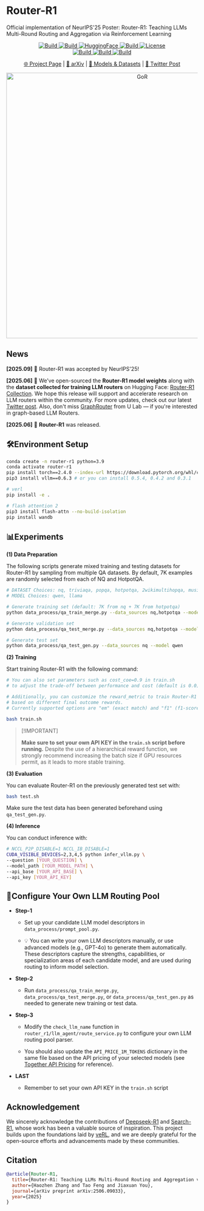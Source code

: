 # Router-R1


Official implementation of NeurIPS'25 Poster: Router-R1: Teaching LLMs Multi-Round Routing and Aggregation via Reinforcement Learning


<p align="center">
    <a href="https://ulab-uiuc.github.io/Router-R1">
        <img alt="Build" src="https://img.shields.io/badge/Project-Page-blue">
    </a>
    <a href="https://arxiv.org/abs/2506.09033">
        <img alt="Build" src="https://img.shields.io/badge/arXiv-2506.09033-red?logo=arxiv">
    </a>
    <a href="https://huggingface.co/collections/ulab-ai/router-r1-6851bbe099c7a56914b5db03">
        <img alt="HuggingFace" src="https://img.shields.io/badge/%F0%9F%A4%97-Router--R1-yellow">
    </a>
    <a href="https://x.com/haozhen_ntu/status/1933897400302948843">
        <img alt="Build" src="https://img.shields.io/badge/Twitter-black?logo=X">
    </a>
    <a href="https://github.com/ulab-uiuc/Router-R1/blob/master/LICENSE">
        <img alt="License" src="https://img.shields.io/badge/LICENSE-Apache-green">
    </a>
    <br>
    <a href="https://github.com/ulab-uiuc/Router-R1">
        <img alt="Build" src="https://img.shields.io/github/stars/ulab-uiuc/Router-R1">
    </a>
    <a href="https://github.com/ulab-uiuc/Router-R1">
        <img alt="Build" src="https://img.shields.io/github/forks/ulab-uiuc/Router-R1">
    </a>
    <a href="https://github.com/ulab-uiuc/Router-R1">
        <img alt="Build" src="https://img.shields.io/github/issues/ulab-uiuc/Router-R1">
    </a>
</p>


<p align="center">
    <a href="https://ulab-uiuc.github.io/Router-R1/">🌐 Project Page</a> |
    <a href="https://arxiv.org/abs/2506.09033">📜 arXiv</a> |
    <a href="https://huggingface.co/collections/ulab-ai/router-r1-6851bbe099c7a56914b5db03">🤗 Models & Datasets</a> |
    <a href="https://x.com/haozhen_ntu/status/1933897400302948843">📮 Twitter Post</a>
<p>



<div align="center">
  <img src="./figures/model.png" width="700" alt="GoR">
</div>



## News



**[2025.09]** 🎉 Router-R1 was accepted by NeurIPS'25!



**[2025.06]** 📢 We’ve open-sourced the **Router-R1 model weights** along with the **dataset collected for training LLM routers** on Hugging Face: [Router-R1 Collection](https://huggingface.co/collections/ulab-ai/router-r1-6851bbe099c7a56914b5db03). We hope this release will support and accelerate research on LLM routers within the community. For more updates, check out our latest [Twitter post](https://x.com/haozhen_ntu/status/1933897400302948843). Also, don't miss [GraphRouter](https://github.com/ulab-uiuc/GraphRouter) from U Lab — if you're interested in graph-based LLM Routers.



**[2025.06]** 🌟 **Router-R1** was released.



## 🛠️Environment Setup

```bash
conda create -n router-r1 python=3.9
conda activate router-r1
pip install torch==2.4.0 --index-url https://download.pytorch.org/whl/cu121
pip3 install vllm==0.6.3 # or you can install 0.5.4, 0.4.2 and 0.3.1

# verl
pip install -e .

# flash attention 2
pip3 install flash-attn --no-build-isolation
pip install wandb
```



## 📊Experiments



**(1) Data Preparation**

The following scripts generate mixed training and testing datasets for Router-R1 by sampling from multiple QA datasets. By default, 7K examples are randomly selected from each of NQ and HotpotQA.

```bash
# DATASET Choices: nq, triviaqa, popqa, hotpotqa, 2wikimultihopqa, musique, bamboogle
# MODEL Choices: qwen, llama

# Generate training set (default: 7K from nq + 7K from hotpotqa)
python data_process/qa_train_merge.py --data_sources nq,hotpotqa --model qwen

# Generate validation set
python data_process/qa_test_merge.py --data_sources nq,hotpotqa --model qwen

# Generate test set
python data_process/qa_test_gen.py --data_sources nq --model qwen
```

**(2) Training**

Start training Router-R1 with the following command:

```bash
# You can also set parameters such as cost_coe=0.9 in train.sh 
# to adjust the trade-off between performance and cost (default is 0.0)

# Additionally, you can customize the reward_metric to train Router-R1 
# based on different final outcome rewards. 
# Currently supported options are "em" (exact match) and "f1" (f1-score).

bash train.sh
```


> \[!IMPORTANT\]
>
> **Make sure to set your own API KEY in the `train.sh` script before running.**
> Despite the use of a hierarchical reward function, we strongly recommend increasing the batch size if GPU resources permit, as it leads to more stable training.



**(3) Evaluation**

You can evaluate Router-R1 on the previously generated test set with:

```bash
bash test.sh
```

Make sure the test data has been generated beforehand using `qa_test_gen.py`.



**(4) Inference**

You can conduct inference with:

```bash
# NCCL_P2P_DISABLE=1 NCCL_IB_DISABLE=1
CUDA_VISIBLE_DEVICES=2,3,4,5 python infer_vllm.py \
--question [YOUR_QUESTION] \
--model_path [YOUR_MODEL_PATH] \
--api_base [YOUR_API_BASE] \
--api_key [YOUR_API_KEY]
```



## 🎯Configure Your Own LLM Routing Pool

- **Step-1** 

    + Set up your candidate LLM model descriptors in `data_process/prompt_pool.py`.

    + 💡 You can write your own LLM descriptors manually, or use advanced models (e.g., GPT-4o) to generate them automatically. These descriptors capture the strengths, capabilities, or specialization areas of each candidate model, and are used during routing to inform model selection.

- **Step-2**

    + Run `data_process/qa_train_merge.py`, `data_process/qa_test_merge.py`, or `data_process/qa_test_gen.py` as needed to generate new training or test data.


- **Step-3**

    + Modify the `check_llm_name` function in `router_r1/llm_agent/route_service.py` to configure your own LLM routing pool parser.

    + You should also update the `API_PRICE_1M_TOKENS` dictionary in the same file based on the API pricing of your selected models (see [Together API Pricing](https://www.together.ai/pricing) for reference).


- **LAST**

    + Remember to set your own API KEY in the `train.sh` script





## Acknowledgement

We sincerely acknowledge the contributions of [Deepseek-R1](https://github.com/deepseek-ai/DeepSeek-R1) and [Search-R1](https://github.com/PeterGriffinJin/Search-R1), whose work has been a valuable source of inspiration. This project builds upon the foundations laid by [veRL](https://github.com/volcengine/verl), and we are deeply grateful for the open-source efforts and advancements made by these communities. 




## Citation

```bibtex
@article{Router-R1,
  title={Router-R1: Teaching LLMs Multi-Round Routing and Aggregation via Reinforcement Learning},
  author={Haozhen Zhang and Tao Feng and Jiaxuan You},
  journal={arXiv preprint arXiv:2506.09033},
  year={2025}
}
```
